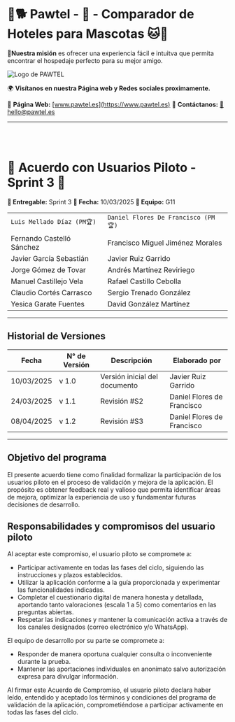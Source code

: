 # 🐾🐕 Pawtel - 🏨 - Comparador de Hoteles para Mascotas 🐱🐾
**🎯Nuestra misión** es ofrecer una experiencia fácil e intuitva que permita encontrar el hospedaje perfecto para su mejor amigo.

![Logo de PAWTEL](https://github.com/user-attachments/assets/f3a1b73a-1301-4b0d-aa3a-f40bdb735b32)

🌍 **Visítanos en nuestra Página web y Redes sociales proximamente.**

📌 **Página Web:** [www.pawtel.es](https://www.pawtel.es)
📩 **Contáctanos:** [📧 hello@pawtel.es](mailto:chello@pawtel.es)

---

<br><br>

# 📑 **Acuerdo con Usuarios Piloto - Sprint 3** 🚀

**📅 Entregable:** Sprint 3
**📆 Fecha:** 10/03/2025
**👥 Equipo:** G11

|  |   |
|--------------------------|---|
| `Luis Mellado Díaz (PM🏆)` | `Daniel Flores De Francisco (PM🏆)` |
| Fernando Castelló Sánchez | Francisco Miguel Jiménez Morales |
| Javier García Sebastián | Javier Ruiz Garrido |
| Jorge Gómez de Tovar | Andrés Martínez Reviriego |
| Manuel Castillejo Vela | Rafael Castillo Cebolla |
| Claudio Cortés Carrasco | Sergio Trenado González |
| Yesica Garate Fuentes | David González Martínez |

---

## Historial de Versiones
| Fecha       | N° de Versión | Descripción               | Elaborado por           |
|-------------|---------------|---------------------------|-------------------------|
| 10/03/2025  | v 1.0         | Versión inicial del documento |Javier Ruiz Garrido |
| 24/03/2025  | v 1.1         | Revisión #S2 |Daniel Flores de Francisco |
| 08/04/2025  | v 1.2         | Revisión #S3 |Daniel Flores de Francisco |

---

## Objetivo del programa

El presente acuerdo tiene como finalidad formalizar la participación de los usuarios piloto en el proceso de validación y mejora de la aplicación. El propósito es obtener feedback real y valioso que permita identificar áreas de mejora, optimizar la experiencia de uso y fundamentar futuras decisiones de desarrollo.

## Responsabilidades y compromisos del usuario piloto

Al aceptar este compromiso, el usuario piloto se compromete a:

- Participar activamente en todas las fases del ciclo, siguiendo las instrucciones y plazos establecidos.
- Utilizar la aplicación conforme a la guía proporcionada y experimentar las funcionalidades indicadas.
- Completar el cuestionario digital de manera honesta y detallada, aportando tanto valoraciones (escala 1 a 5) como comentarios en las preguntas abiertas.
- Respetar las indicaciones y mantener la comunicación activa a través de los canales designados (correo electrónico y/o WhatsApp).

El equipo de desarrollo por su parte se compromete a:

- Responder de manera oportuna cualquier consulta o inconveniente durante la prueba.
- Mantener las aportaciones individuales en anonimato salvo autorización expresa para divulgar información.


Al firmar este Acuerdo de Compromiso, el usuario piloto declara haber leído, entendido y aceptado los términos y condiciones del programa de validación de la aplicación, comprometiéndose a participar activamente en todas las fases del ciclo.
